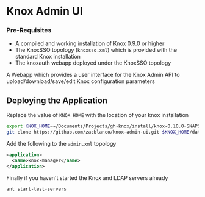 # Knox Admin UI

### Pre-Requisites

- A compiled and working installation of Knox 0.9.0 or higher
- The KnoxSSO topology (`knoxsso.xml`) which is provided with the standard Knox installation
- The knoxauth webapp deployed under the KnoxSSO topology

A Webapp which provides a user interface for the Knox Admin API to upload/download/save/edit Knox configuration parameters



## Deploying the Application
Replace the value of `KNOX_HOME` with the location of your knox installation
```sh
export KNOX_HOME=~/Documents/Projects/gh-knox/install/knox-0.10.0-SNAPSHOT
git clone https://github.com/zacblanco/knox-admin-ui.git $KNOX_HOME/data/applications/knox-manager
```

Add the following to the `admin.xml` topology

```xml
<application>
  <name>knox-manager</name>
</application>
```

Finally if you haven't started the Knox and LDAP servers already

```sh
ant start-test-servers
```
